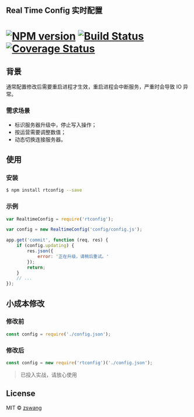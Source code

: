 Real Time Config 实时配置
-------

# [![NPM version][npm-image]][npm-url] [![Build Status][travis-image]][travis-url] [![Coverage Status][coverage-image]][coverage-url]

## 背景

通常配置修改后需要重启进程才生效，重启进程会中断服务，严重时会导致 IO 异常。

### 需求场景

* 标识服务器升级中，停止写入操作；
* 按运营需要调整数值；
* 动态切换连接服务器。

## 使用

### 安装

```bash
$ npm install rtconfig --save
```

### 示例

```js
var RealtimeConfig = require('rtconfig');

var config = new RealtimeConfig('config/config.js');

app.get('commit', function (req, res) {
	if (config.updating) {
		res.json({
			error: '正在升级，请稍后重试。'
		});
		return;
	}
	// ...
});
```

## 小成本修改

### 修改前

```js
const config = require('./config.json');
```

### 修改后

```js
const config = new require('rtconfig')('./config.json');
```

> 已投入实战，请放心使用

## License

MIT © [zswang](http://weibo.com/zswang)

[npm-url]: https://npmjs.org/package/rtconfig
[npm-image]: https://badge.fury.io/js/rtconfig.svg
[travis-url]: https://travis-ci.org/zswang/rtconfig
[travis-image]: https://travis-ci.org/zswang/rtconfig.svg?branch=master
[coverage-url]: https://coveralls.io/github/zswang/rtconfig?branch=master
[coverage-image]: https://coveralls.io/repos/zswang/rtconfig/badge.svg?branch=master&service=github

